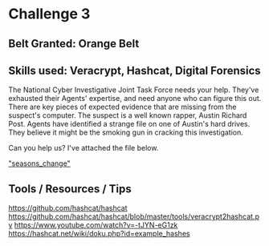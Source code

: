 # Challenge 3

## Belt Granted: Orange Belt
## Skills used: Veracrypt, Hashcat, Digital Forensics

The National Cyber Investigative Joint Task Force needs your help. They've exhausted their Agents' expertise, and need anyone who can figure this out. There are key pieces of expected evidence that are missing from the suspect's computer. The suspect is a well known rapper, Austin Richard Post. Agents have identified a strange file on one of Austin's hard drives. They believe it might be the smoking gun in cracking this investigation.

Can you help us? I've attached the file below.

["seasons_change"](seasons_change)

## Tools / Resources / Tips


<https://github.com/hashcat/hashcat>
<https://github.com/hashcat/hashcat/blob/master/tools/veracrypt2hashcat.py>
<https://www.youtube.com/watch?v=-tJYN-eG1zk>
<https://hashcat.net/wiki/doku.php?id=example_hashes>
